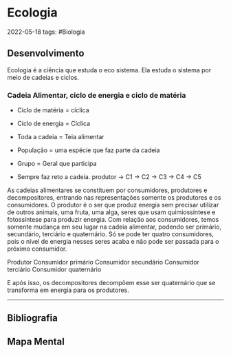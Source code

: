 # Ecologia
2022-05-18
tags: #Biologia 

## Desenvolvimento

Ecologia é a ciência que estuda o eco sistema. Ela estuda o sistema por meio de cadeias e ciclos.

### Cadeia Alimentar,  ciclo de energia e ciclo de matéria

* Ciclo de matéria  = cíclica
* Ciclo de energia = Cíclica
* Toda a cadeia = Teia alimentar

* População = uma espécie que faz parte da cadeia
* Grupo = Geral que participa


* Sempre faz reto a cadeia. produtor → C1 → C2 → C3 → C4 → C5
 
As cadeias alimentares se constituem por consumidores, produtores e decompositores, entrando nas representações somente os produtores e os consumidores. O produtor é o ser que produz energia sem precisar utilizar de outros animais, uma fruta, uma alga, seres que usam quimiossíntese e fotossíntese para produzir energia.
Com relação aos consumidores, temos somente mudança em seu lugar na cadeia alimentar, podendo ser primário, secundário, terciário e quaternário. Só se pode ter quatro consumidores, pois o nível de energia nesses seres acaba e não pode ser passada para o próximo consumidor.

Produtor 
Consumidor primário 
Consumidor secundário
Consumidor terciário
Consumidor quaternário

E após isso, os decompositores decompõem esse ser quaternário que se transforma em energia para os produtores.

-----------------------------------------------
## Bibliografia
## Mapa Mental